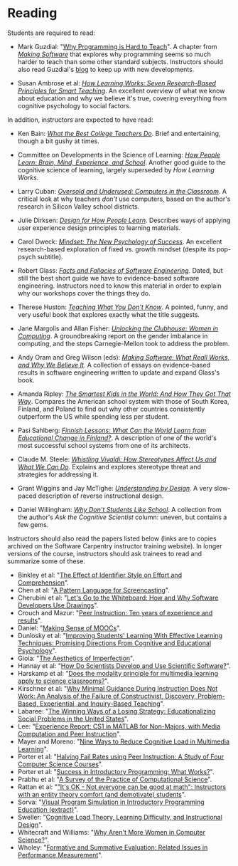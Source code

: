 # Reading

Students are required to read:

- Mark Guzdial:
  "[Why Programming is Hard to Teach](http://teaching.software-carpentry.org/wp-content/uploads/2012/08/guzdial.pdf)".
  A chapter from *[Making Software](http://www.amazon.com/Making-Software-Really-Works-Believe/dp/0596808321/)*
  that explores why programming seems so much harder to teach than some other standard subjects.
  Instructors should also read Guzdial's [blog](http://computinged.wordpress.com) to keep up with new developments.

- Susan Ambrose et al:
  *[How Learning Works: Seven Research-Based Principles for Smart Teaching](http://www.amazon.com/How-Learning-Works-Research-Based-Jossey-Bass/dp/0470484101/)*.
  An excellent overview of what we know about education and why we believe it's true,
  covering everything from cognitive psychology to social factors.

In addition, instructors are expected to have read:

- Ken Bain:
  *[What the Best College Teachers Do](http://www.amazon.com/What-Best-College-Teachers-Do/dp/0674013255/)*.
  Brief and entertaining, though a bit gushy at times.

- Committee on Developments in the Science of Learning:
  *[How People Learn: Brain, Mind, Experience, and School](http://www.amazon.com/How-People-Learn-Experience-Expanded/dp/0309070368/)*.
  Another good guide to the cognitive science of learning, largely superseded by *How Learning Works*.

- Larry Cuban:
  *[Oversold and Underused: Computers in the Classroom](http://www.amazon.com/Oversold-Underused-Computers-Larry-Cuban/dp/0674011090/)*.
  A critical look at why teachers *don't* use computers, based on the author's research in Silicon Valley school districts.

- Julie Dirksen:
  *[Design for How People Learn](http://www.amazon.com/Design-People-Learn-Voices-Matter/dp/0321768434/)*.
  Describes ways of applying user experience design principles to learning materials.

- Carol Dweck:
  *[Mindset: The New Psychology of Success](http://www.amazon.com/Mindset-The-New-Psychology-Success/dp/0345472322/)*.
  An excellent research-based exploration of fixed vs. growth mindset (despite its pop-psych subtitle).

- Robert Glass:
  *[Facts and Fallacies of Software Engineering](http://www.amazon.com/Facts-Fallacies-Software-Engineering-Robert/dp/0321117425/)*.
  Dated, but still the best short guide we have to evidence-based software engineering.
  Instructors need to know this material in order to explain why our workshops cover the things they do.

- Therese Huston:
  *[Teaching What You Don't Know](http://www.amazon.com/Teaching-What-You-Dont-Know/dp/0674066170)*.
  A pointed, funny, and very useful book that explores exactly what the title suggests.

- Jane Margolis and Allan Fisher:
  *[Unlocking the Clubhouse: Women in Computing](http://www.amazon.com/Unlocking-Clubhouse-Computing-Jane-Margolis/dp/0262632691/)*.
  A groundbreaking report on the gender imbalance in computing, and the steps Carnegie-Mellon took to address the problem.

- Andy Oram and Greg Wilson (eds):
  *[Making Software: What Reall Works, and Why We Believe It](http://www.amazon.com/Making-Software-Really-Works-Believe/dp/0596808321/)*.
  A collection of essays on evidence-based results in software engineering written to update and expand Glass's book.

- Amanda Ripley:
  *[The Smartest Kids in the World: And How They Got That Way](http://www.amazon.com/The-Smartest-Kids-World-They/dp/145165443X/)*.
  Compares the American school system with those of South Korea, Finland, and Poland
  to find out why other countries consistently outperform the US while spending less per student.

- Pasi Sahlberg:
  *[Finnish Lessons: What Can the World Learn from Educational Change in Finland?](http://www.amazon.com/Finnish-Lessons-Educational-Change-Finland/dp/0807752576/)*.
  A description of one of the world's most successful school systems from one of its architects.

- Claude M. Steele:
  *[Whistling Vivaldi: How Stereotypes Affect Us and What We Can Do](http://www.amazon.com/Whistling-Vivaldi-Stereotypes-Affect-Issues/dp/0393339726/)*.
  Explains and explores stereotype threat and strategies for addressing it.

- Grant Wiggins and Jay McTighe:
  *[Understanding by Design](http://www.amazon.com/Understanding-Design-Expanded-Grant-Wiggins/dp/0131950843)*.
  A very slow-paced description of reverse instructional design.

- Daniel Willingham:
  *[Why Don't Students Like School](http://www.amazon.com/Why-Dont-Students-Like-School/dp/047059196X/)*.
  A collection from the author's *Ask the Cognitive Scientist* column: uneven, but contains a few gems.

Instructors should also read the papers listed below
(links are to copies archived on the Software Carpentry instructor training website).
In longer versions of the course,
instructors should ask trainees to read and summarize some of these.

- Binkley et al:
  "[The Effect of Identifier Style on Effort and Comprehension](http://teaching.software-carpentry.org/wp-content/uploads/2012/08/binkley-identifier-style-effort-comprehension-2012.pdf)".
- Chen at al:
  "[A Pattern Language for Screencasting](http://teaching.software-carpentry.org/wp-content/uploads/2012/08/chen-pattern-language-screencasting-2009.pdf)".
- Cherubini et al:
  "[Let's Go to the Whiteboard: How and Why Software Developers Use Drawings](http://teaching.software-carpentry.org/wp-content/uploads/2012/08/cherubini-venolia-whiteboard-2007.pdf)".
- Crouch and Mazur:
  "[Peer Instruction: Ten years of experience and results](http://teaching.software-carpentry.org/wp-content/uploads/2012/08/crouch-mazur-peer-instruction-ten-years-2001.pdf)".
- Daniel:
  "[Making Sense of MOOCs](http://teaching.software-carpentry.org/wp-content/uploads/2012/08/daniel-moocs-2012.pdf)".
- Dunlosky et al:
  "[Improving Students' Learning With Effective Learning Techniques: Promising Directions From Cognitive and Educational Psychology](http://teaching.software-carpentry.org/wp-content/uploads/2012/08/dunlosky-learning-techniques-2013.pdf)".
- Gioia:
  "[The Aesthetics of Imperfection](http://teaching.software-carpentry.org/wp-content/uploads/2014/03/The-Aesthetics-of-Imperfection.pdf)".
- Hannay et al:
  "[How Do Scientists Develop and Use Scientific Software?](http://teaching.software-carpentry.org/wp-content/uploads/2012/08/hannay-survey-2009.pdf)".
- Harskamp et al:
  "[Does the modality principle for multimedia learning apply to science classrooms?](http://teaching.software-carpentry.org/wp-content/uploads/2012/08/harskamp-mayer-modality.pdf)".
- Kirschner et al:
  "[Why Minimal Guidance During Instruction Does Not Work: An Analysis of the Failure of Constructivist, Discovery, Problem-Based, Experiential, and Inquiry-Based Teaching](http://teaching.software-carpentry.org/wp-content/uploads/2012/08/kirschner-minimal-guidance-fails-2006.pdf)".
- Labaree:
  "[The Winning Ways of a Losing Strategy: Educationalizing Social Problems in the United States](http://teaching.software-carpentry.org/wp-content/uploads/2012/08/labaree-educationalization-2008.pdf)".
- Lee:
  "[Experience Report: CS1 in MATLAB for Non-Majors, with Media Computation and Peer Instruction](http://teaching.software-carpentry.org/wp-content/uploads/2012/08/lee-matlab-cs1-2013.pdf)".
- Mayer and Moreno:
  "[Nine Ways to Reduce Cognitive Load in Multimedia Learning](http://teaching.software-carpentry.org/wp-content/uploads/2012/08/mayer-reduce-cognitive-load.pdf)".
- Porter et al:
  "[Halving Fail Rates using Peer Instruction: A Study of Four Computer Science Courses](http://teaching.software-carpentry.org/wp-content/uploads/2012/08/porter-halving-fail-peer-instruction-2013.pdf)".
- Porter et al:
  "[Success in Introductory Programming: What Works?](http://teaching.software-carpentry.org/wp-content/uploads/2013/08/p34-porter.pdf)".
- Prabhu et al:
  "[A Survey of the Practice of Computational Science](http://teaching.software-carpentry.org/wp-content/uploads/2012/08/prabhu-survey-2011.pdf)".
- Rattan et al:
  "["It's OK - Not everyone can be good at math": Instructors with an entity theory comfort (and demotivate) students](http://teaching.software-carpentry.org/wp-content/uploads/2012/08/rattan-entity-theory-2011.pdf)".
- Sorva:
  "[Visual Program Simulation in Introductory Programming Education (extract)](http://teaching.software-carpentry.org/wp-content/uploads/2012/08/sorva-thesis-1.pdf)".
- Sweller:
  "[Cognitive Load Theory, Learning Difficulty, and Instructional Design](http://teaching.software-carpentry.org/wp-content/uploads/2012/08/sweller-cognitive-load-theory.pdf)".
- Whitecraft and Williams:
  "[Why Aren't More Women in Computer Science?](http://teaching.software-carpentry.org/wp-content/uploads/2013/08/whitecraft-williams.pdf)".
- Wholey:
  "[Formative and Summative Evaluation: Related Issues in Performance Measurement](http://teaching.software-carpentry.org/wp-content/uploads/2012/08/wholey-1996.pdf)".
